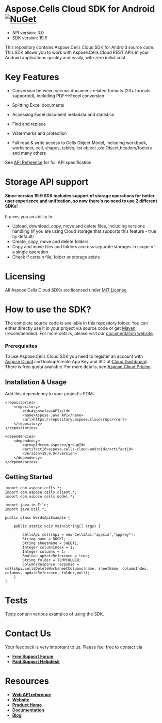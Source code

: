# Aspose.Cells Cloud SDK for Android [![NuGet](https://img.shields.io/nuget/v/Aspose.Cells-Cloud.svg)](https://www.nuget.org/packages/Aspose.Cells-Cloud/)

- API version: 3.0
- SDK version: 19.9

This repository contains Aspose.Cells Cloud SDK for Android source code. This SDK allows you to work with Aspose.Cells Cloud REST APIs in your Android applications quickly and easily, with zero initial cost.



# Key Features

- Conversion between various document-related formats (20+ formats supported), including PDF<->Excel conversion

- Splitting Excel documents

- Accessing Excel document metadata and statistics

- Find and replace

- Watermarks and protection

- Full read & write access to Cells Object Model, including workbook, worksheet, cell, shapes, tables, list object ,ole Object,headers/footers and many others

  

See [API Reference](https://apireference.aspose.cloud/cells/) for full API specification.



# Storage API support

#### Since version 19.9 SDK includes support of storage operations for better user experience and unification, so now there's no need to use 2 different SDKs!

It gives you an ability to:

- Upload, download, copy, move and delete files, including versions handling (if you are using Cloud storage that supports this feature - true by default)
- Create, copy, move and delete folders
- Copy and move files and folders accross separate storages in scope of a single operation
- Check if certain file, folder or storage exists

# Licensing

All Aspose.Cells Cloud SDKs are licensed under [MIT License](https://github.com/aspose-cells-cloud/aspose-cells-cloud-android/blob/master/LICENSE).



# How to use the SDK?

The complete source code is available in this repository folder. You can either directly use it in your project via source code or get [Maven](https://mvnrepository.com/artifact/com.aspose/aspose-cloud-cells-android) (recommended). For more details, please visit our [documentation website](https://docs.aspose.cloud/display/cellscloud/Available+SDKs).

 

### Prerequisites

 

To use Aspose.Cells Cloud SDK you need to register an account with [Aspose Cloud](https://www.aspose.cloud/) and lookup/create App Key and SID at [Cloud Dashboard](https://dashboard.aspose.cloud/#/apps). There is free quota available. For more details, see [Aspose Cloud Pricing](https://purchase.aspose.cloud/pricing).

 

## Installation & Usage

 

Add this dependency to your project's POM:

 

```
<repositories>
    <repository>
        <id>AsposeJavaAPI</id>
        <name>Aspose Java API</name>
        <url>https://repository.aspose.cloud/repo/</url>
    </repository>
</repositories>

<dependencies>
    <dependency>
        <groupId>com.aspose</groupId>
        <artifactId>aspose-cells-cloud-android</artifactId>
        <version>19.9.0</version>
    </dependency>
</dependencies>
```

 

## Getting Started

 

```
import com.aspose.cells.*;
import com.aspose.cells.client.*;
import com.aspose.cells.model.*;

import java.io.File;
import java.util.*;

public class WordsApiExample {

    public static void main(String[] args) {
        
        CellsApi cellsApi = new CellsApi("appsid","appkey");
        String name = BOOK1;
        String sheetName = SHEET1;
        Integer columnIndex = 1;
        Integer columns = 1;
        Boolean updateReference = true;
        String folder = TEMPFOLDER;
        ColumnsResponse response = cellsApi.cellsDeleteWorksheetColumns(name, sheetName, columnIndex, columns, updateReference, folder,null);
    }
}
```

# Tests

[Tests](https://github.com/aspose-cells-cloud/aspose-cells-cloud-android/tree/master/src/androidTest/java/com/aspose/cloud/cells/api) contain various examples of using the SDK.



# Contact Us

Your feedback is very important to us. Please feel free to contact via

- [**Free Support Forum**](https://forum.aspose.cloud/c/cells)
- [**Paid Support Helpdesk**](https://helpdesk.aspose.cloud/)

# Resources

- [**Web API reference**](https://apireference.aspose.cloud/cells/)
- [**Website**](https://www.aspose.cloud)
- [**Product Home**](https://products.aspose.cloud/cells)
- [**Documentation**](https://docs.aspose.cloud/display/cellscloud/Home)
- [**Blog**](https://blog.aspose.cloud/category/cells/)